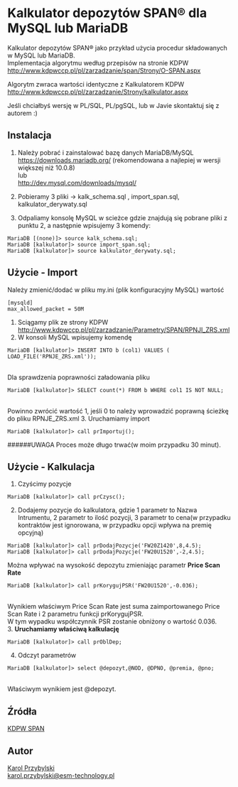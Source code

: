 Kalkulator depozytów SPAN® dla MySQL lub MariaDB
==================

Kalkulator depozytów SPAN® jako przykład użycia procedur składowanych w MySQL lub MariaDB.<br>
Implementacja algorytmu według przepisów na stronie KDPW <br>
http://www.kdpwccp.pl/pl/zarzadzanie/span/Strony/O-SPAN.aspx

Algorytm zwraca wartości identyczne z Kalkulatorem KDPW<br>
http://www.kdpwccp.pl/pl/zarzadzanie/Strony/kalkulator.aspx

Jeśli chciałbyś wersję w PL/SQL, PL/pgSQL, lub w Javie skontaktuj się z autorem :)

Instalacja 
-----------

1. Należy pobrać i zainstalować bazę danych MariaDB/MySQL<br>
https://downloads.mariadb.org/ (rekomendowana a najlepiej w wersji większej niż 10.0.8)<br>
lub<br>
http://dev.mysql.com/downloads/mysql/

2. Pobieramy 3 pliki -> kalk_schema.sql , import_span.sql, kalkulator_derywaty.sql

3. Odpaliamy konsolę MySQL w scieżce gdzie znajdują się pobrane pliki z punktu 2, a następnie wpisujemy 3 komendy:
``` 
MariaDB [(none)]> source kalk_schema.sql;
MariaDB [kalkulator]> source import_span.sql;
MariaDB [kalkulator]> source kalkulator_derywaty.sql;
``` 

Użycie - Import
-----------
Należy zmienić/dodać w pliku my.ini (plik konfiguracyjny MySQL) wartość<br>
```
[mysqld]
max_allowed_packet = 50M 
```

1. Sciągamy plik ze strony KDPW<br>
http://www.kdpwccp.pl/pl/zarzadzanie/Parametry/SPAN/RPNJI_ZRS.xml
2. W konsoli MySQL wpisujemy komendę<br>
  ```
  MariaDB [kalkulator]> INSERT INTO b (col1) VALUES ( LOAD_FILE('RPNJE_ZRS.xml'));
  ```
  <br>Dla sprawdzenia poprawności załadowania pliku<br>
  ```
  MariaDB [kalkulator]> SELECT count(*) FROM b WHERE col1 IS NOT NULL;
  ```
  <br>Powinno zwrócić wartość 1, jeśli 0 to należy wprowadzić poprawną ścieżkę do pliku RPNJE_ZRS.xml
3. Uruchamiamy import<br>
  ``` 
  MariaDB [kalkulator]> call prImportuj();
  ``` 

######UWAGA
Proces może długo trwać(w moim przypadku 30 minut).

Użycie - Kalkulacja
-----------
1. Czyścimy pozycje<br>
  ``` 
  MariaDB [kalkulator]> call prCzysc();
  ``` 
2. Dodajemy pozycje do kalkulatora, gdzie 1 parametr to Nazwa Intrumentu, 2 parametr to ilość pozycji, 3 parametr to cena(w przypadku kontraktów jest ignorowana, w przypadku opcji wpływa na premię opcyjną)<br>
```         
MariaDB [kalkulator]> call prDodajPozycje('FW20Z1420',8,4.5);
MariaDB [kalkulator]> call prDodajPozycje('FW20U1520',-2,4.5);
```     
 Można wpływać na wysokość depozytu zmieniając parametr **Price Scan Rate**<br>
``` 
MariaDB [kalkulator]> call prKorygujPSR('FW20U1520',-0.036);
``` 
 <br>Wynikiem właściwym Price Scan Rate jest suma zaimportowanego Price Scan Rate i 2 parametru funkcji prKorygujPSR.<br>
   W tym wypadku współczynnik PSR zostanie obniżony o wartość 0.036.<br>
3. **Uruchamiamy właściwą kalkulację**<br>
  ``` 
  MariaDB [kalkulator]> call prOblDep;
  ``` 
4. Odczyt parametrów<br>
  ``` 
  MariaDB [kalkulator]> select @depozyt,@NOD, @DPNO, @premia, @pno;
  ``` 
<br>Właściwym wynikiem jest @depozyt.

Źródła
-----------

[KDPW SPAN](http://www.kdpwccp.pl/pl/zarzadzanie/span/Documents/SPAN_depozyty_dla_kontrakt%C3%B3w_terminowych/SPAN_depozyty_dla_kontraktow_terminowych.pdf) 

Autor
-----------
[Karol Przybylski](http://www.esm-technology.pl) <br>
karol.przybylski@esm-technology.pl
